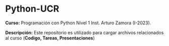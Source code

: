 # Python-UCR 
**Curso:** Programación con Python Nivel 1 Inst. Arturo Zamora (I-2023).

**Descripción:** Este repositorio es utilizado para cargar archivos relacionados al curso (**Codigo, Tareas, Presentaciones**)
